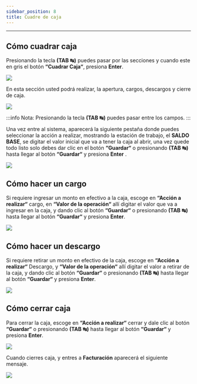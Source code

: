 ```yaml
---
sidebar_position: 8
title: Cuadre de caja
---
```


---

## Cómo cuadrar caja

Presionando la tecla **(TAB ↹)** puedes pasar por las secciones y cuando este en gris el botón **“Cuadrar Caja“**, presiona **Enter**.

![](/img/cuadrar_caja/menu_principal_cuadrar_caja.png)

En esta sección usted podrá realizar, la apertura, cargos, descargos y cierre de caja.

![](/img/cuadrar_caja/formulario_administracion_estacion.png)

:::info Nota:
Presionando la tecla **(TAB ↹)** puedes pasar entre los campos.
:::

Una vez entre al sistema, aparecerá la siguiente pestaña donde puedes seleccionar la acción a realizar, mostrando la estación de trabajo, el **SALDO BASE**, se digitar el valor inicial que va a tener la caja al abrir, una vez quede todo listo solo debes dar clic en el botón **“Guardar“** o presionando **(TAB ↹)** hasta llegar al botón **“Guardar“** y presiona **Enter** .

![](/img/cuadrar_caja/administrar_estacion.png)

## Cómo hacer un cargo

Si requiere ingresar un monto en efectivo a la caja, escoge en **“Acción a realizar“** cargo, en **“Valor de la operación“** allí digitar el valor que va a ingresar en la caja, y dando clic al botón **“Guardar“** o presionando **(TAB ↹)** hasta llegar al botón **“Guardar“** y presiona **Enter**.

![](/img/cuadrar_caja/agregar_cargo.png)

## Cómo hacer un descargo

Si requiere retirar un monto en efectivo de la caja, escoge en **“Acción a realizar“** Descargo, y **“Valor de la operación“** allí digitar el valor a retirar de la caja, y dando clic al botón **“Guardar“** o presionando **(TAB ↹)** hasta llegar al botón **“Guardar“** y presiona **Enter**.

![](/img/cuadrar_caja/agregar_descargo.png)

## Cómo cerrar caja

Para cerrar la caja, escoge en **“Acción a realizar“** cerrar y dale clic al botón **“Guardar“** o presionando **(TAB ↹)** hasta llegar al botón **“Guardar“** y presiona **Enter**.

![](/img/cuadrar_caja/cerrar_caja.png)

Cuando cierres caja, y entres a **Facturación** aparecerá el siguiente mensaje.

![](/img/cuadrar_caja/estacion_cerrada.png)
